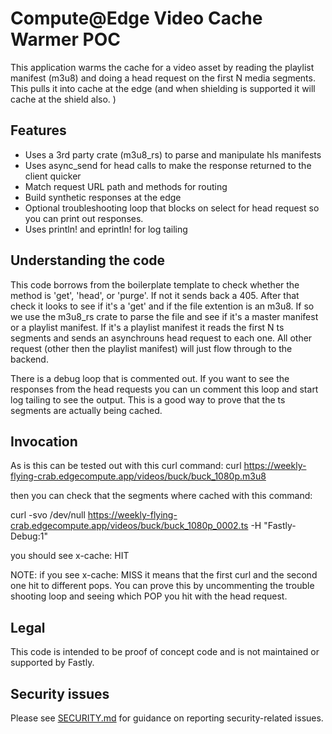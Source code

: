 # Compute@Edge Video Cache Warmer POC

This application warms the cache for a video asset by reading the playlist manifest (m3u8) and doing a head request
on the first N media segments. This pulls it into cache at the edge (and when shielding is supported it will cache
at the shield also. )


## Features

- Uses a 3rd party crate (m3u8_rs) to parse and manipulate hls manifests
- Uses async_send for head calls to make the response returned to the client quicker
- Match request URL path and methods for routing
- Build synthetic responses at the edge
- Optional troubleshooting loop that blocks on select for head request so you can print out responses. 
- Uses println! and eprintln! for log tailing

## Understanding the code

This code borrows from the boilerplate template to check whether the method is 'get', 'head', or 'purge'. If not it 
sends back a 405. 
After that check it looks to see if it's a 'get' and if the file extention is an m3u8. If so we use the m3u8_rs 
crate to parse the file and see if it's a master manifest or a playlist manifest. If it's a playlist manifest it 
reads the first N ts segments and sends an asynchrouns head request to each one. All other request (other then the 
playlist manifest) will just flow through to the backend. 

There is a debug loop that is commented out. If you want to see the responses from the head requests you can 
un comment this loop and start log tailing to see the output. This is a good way to prove that the ts segments are 
actually being cached. 

## Invocation
As is this can be tested out with this curl command:
curl https://weekly-flying-crab.edgecompute.app/videos/buck/buck_1080p.m3u8

then you can check that the segments where cached with this command:

curl -svo /dev/null https://weekly-flying-crab.edgecompute.app/videos/buck/buck_1080p_0002.ts -H "Fastly-Debug:1"

you should see x-cache: HIT

NOTE: if you see x-cache: MISS it means that the first curl and the second one hit to different pops. You can prove
this by uncommenting the trouble shooting loop and seeing which POP you hit with the head request. 

## Legal
This code is intended to be proof of concept code and is not maintained or supported by Fastly. 

## Security issues

Please see [SECURITY.md](SECURITY.md) for guidance on reporting security-related issues.
